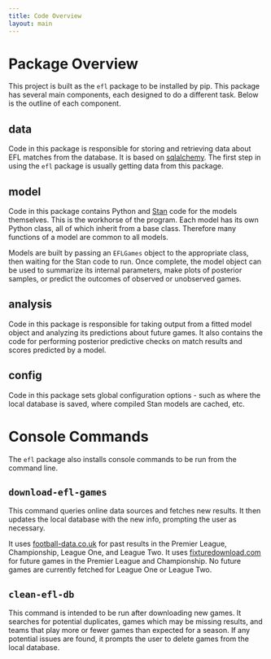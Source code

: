 ```yaml
---
title: Code Overview
layout: main
---
```


# Package Overview

This project is built as the `efl` package to be installed by pip. This package has several main components, each designed to do a different task. Below is the outline of each component.

## data
Code in this package is responsible for storing and retrieving data about EFL matches from the database. It is based on [sqlalchemy](https://www.sqlalchemy.org/). The first step in using the `efl` package is usually getting data from this package.

## model
Code in this package contains Python and [Stan](https://mc-stan.org/) code for the models themselves. This is the workhorse of the program. Each model has its own Python class, all of which inherit from a base class. Therefore many functions of a model are common to all models.

Models are built by passing an `EFLGames` object to the appropriate class, then waiting for the Stan code to run. Once complete, the model object can be used to summarize its internal parameters, make plots of posterior samples, or predict the outcomes of observed or unobserved games.

## analysis
Code in this package is responsible for taking output from a fitted model object and analyzing its predictions about future games. It also contains the code for performing posterior predictive checks on match results and scores predicted by a model.

## config
Code in this package sets global configuration options - such as where the local database is saved, where compiled Stan models are cached, etc.


# Console Commands
The `efl` package also installs console commands to be run from the command line.

## `download-efl-games`
This command queries online data sources and fetches new results. It then updates the local database with the new info, prompting the user as necessary.

It uses [football-data.co.uk](http://www.football-data.co.uk/) for past results in the Premier League, Championship, League One, and League Two. It uses [fixturedownload.com](https://fixturedownload.com/) for future games in the Premier League and Championship. No future games are currently fetched for League One or League Two.

## `clean-efl-db`
This command is intended to be run after downloading new games. It searches for potential duplicates, games which may be missing results, and teams that play more or fewer games than expected for a season. If any potential issues are found, it prompts the user to delete games from the local database.

